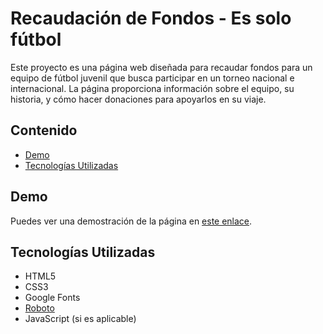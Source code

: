 # Recaudación de Fondos - Es solo fútbol

Este proyecto es una página web diseñada para recaudar fondos para un equipo de fútbol juvenil que busca participar en un torneo nacional e internacional. La página proporciona información sobre el equipo, su historia, y cómo hacer donaciones para apoyarlos en su viaje.

## Contenido

- [Demo](#demo)
- [Tecnologías Utilizadas](#tecnologías-utilizadas)


## Demo

Puedes ver una demostración de la página en [este enlace]().

## Tecnologías Utilizadas

- HTML5
- CSS3
- Google Fonts
- [Roboto](https://fonts.google.com/specimen/Roboto)
- JavaScript (si es aplicable)

